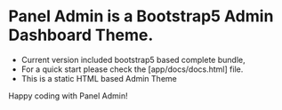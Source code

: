 # Panel Admin is a Bootstrap5 Admin Dashboard Theme.

- Current version included bootstrap5 based complete bundle,
- For a quick start please check the [app/docs/docs.html] file.
- This is a static HTML based Admin Theme

Happy coding with Panel Admin!
